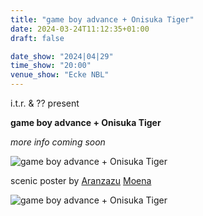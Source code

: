 ```yaml
---
title: "game boy advance + Onisuka Tiger"
date: 2024-03-24T11:12:35+01:00
draft: false

date_show: "2024|04|29"
time_show: "20:00"
venue_show: "Ecke NBL"
---
```


i.t.r. & ?? present

**game boy advance + Onisuka Tiger**

_more info coming soon_

![game boy advance + Onisuka Tiger](../../posters/2024-04-29.jpg)

scenic poster by [Aranzazu](https://aranzazumoena.com/) [Moena](https://www.instagram.com/aranzazumoena)

![game boy advance + Onisuka Tiger](../../posters/2024-04-30.jpg)
